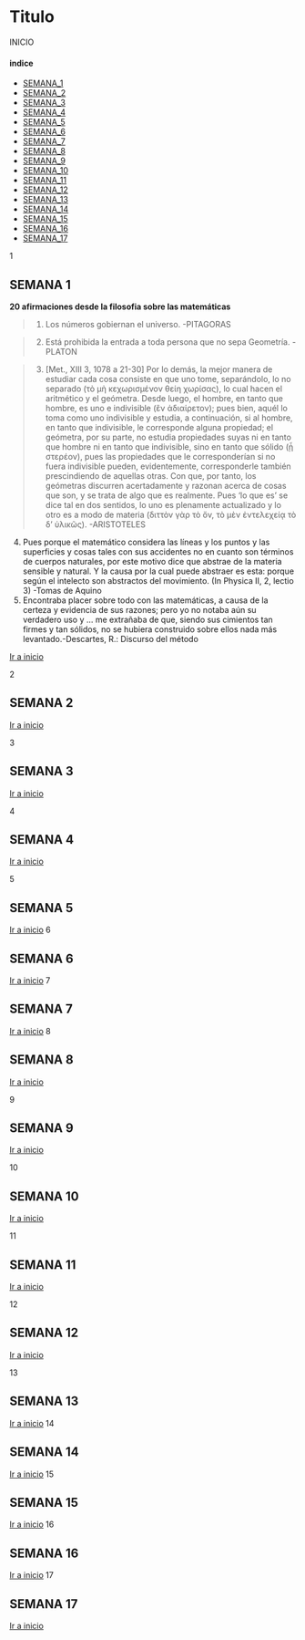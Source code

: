 # Titulo



<a name="inicio">INICIO</a>
#### indice 

* [SEMANA_1](#SEMANA_1)
* [SEMANA_2](#SEMANA_2)
* [SEMANA_3](#SEMANA_3)
* [SEMANA_4](#SEMANA_4)
* [SEMANA_5](#SEMANA_5)
* [SEMANA_6](#SEMANA_6)
* [SEMANA_7](#SEMANA_7)
* [SEMANA_8](#SEMANA_8)
* [SEMANA_9](#SEMANA_9)
* [SEMANA_10](#SEMANA_10)
* [SEMANA_11](#SEMANA_11)
* [SEMANA_12](#SEMANA_12)
* [SEMANA_13](#SEMANA_13)
* [SEMANA_14](#SEMANA_14)
* [SEMANA_15](#SEMANA_15)
* [SEMANA_16](#SEMANA_16)
* [SEMANA_17](#SEMANA_17)


<a name="SEMANA_1">1</a>

## SEMANA 1

**20 afirmaciones desde la filosofia  sobre las matemáticas**
>1. Los números gobiernan el universo. -PITAGORAS

>2. Está prohibida la entrada a toda persona que no sepa Geometría. -PLATON

>3. [Met., XIII 3, 1078 a 21-30] Por lo demás, la mejor manera de estudiar cada cosa consiste en que uno tome, separándolo, lo no separado (τὸ μὴ κεχωρισμένον θείη χωρίσας), lo cual hacen el aritmético y el geómetra. Desde luego, el hombre, en tanto que hombre, es uno e indivisible (ἓν ἀδιαίρετον); pues bien, aquél lo toma como uno indivisible y estudia, a continuación, si al hombre, en tanto que indivisible, le corresponde alguna propiedad; el geómetra, por su parte, no estudia propiedades suyas ni en tanto que hombre ni en tanto que indivisible, sino en tanto que sólido (ᾗ στερέον), pues las propiedades que le corresponderían si no fuera indivisible pueden, evidentemente, corresponderle también prescindiendo de aquellas otras. Con que, por tanto, los geómetras discurren acertadamente y razonan acerca de cosas que son, y se trata de algo que es realmente. Pues ‘lo que es’ se dice tal en dos sentidos, lo uno es plenamente actualizado y lo otro es a modo de materia (διττὸν γὰρ τὸ ὄν, τὸ μὲν ἐντελεχείᾳ τὸ δ’ ὑλικῶς). -ARISTOTELES
<!-- La filosofía de las matemáticas de Aristóteles puede describirse como una investigación acerca del procedimiento de adquisición de objetos abstractos como las figuras de la geometría y los números de la aritmética, y al mismo tiempo de la relación del método de la ciencia matemática con el de los otros dos saberes especulativos, a saber: la física y la filosofía primera u ontología. -->

4. Pues porque el matemático considera las líneas y los puntos y las superficies y cosas tales con sus accidentes no en cuanto son términos de cuerpos naturales, por este motivo dice que abstrae de la materia sensible y natural. Y la causa por la cual puede abstraer es esta: porque según el intelecto son abstractos del movimiento. (In Physica II, 2, lectio 3) -Tomas de Aquino
5. Encontraba placer sobre todo con las matemáticas, a causa de la certeza y evidencia de sus razones; pero yo no notaba aún su verdadero uso y ... me extrañaba de que, siendo sus cimientos tan firmes y tan sólidos, no se hubiera construido sobre ellos nada más levantado.-Descartes, R.: Discurso del método



[Ir a inicio](#inicio)

<a name="SEMANA_2">2</a>

## SEMANA 2


[Ir a inicio](#inicio)

<a name="SEMANA_3">3</a>

## SEMANA 3

[Ir a inicio](#inicio)

<a name="SEMANA_4">4</a>

## SEMANA 4


[Ir a inicio](#inicio)

<a name="SEMANA_5">5</a>

## SEMANA 5


[Ir a inicio](#inicio)
<a name="SEMANA_6">6</a>

## SEMANA 6


[Ir a inicio](#inicio)
<a name="SEMANA_7">7</a>

## SEMANA 7


[Ir a inicio](#inicio)
<a name="SEMANA_8">8</a>

## SEMANA 8


[Ir a inicio](#inicio)

<a name="SEMANA_9">9</a>

## SEMANA 9


[Ir a inicio](#inicio)

<a name="SEMANA_10">10</a>

## SEMANA 10


[Ir a inicio](#inicio)

<a name="SEMANA_11">11</a>

## SEMANA 11


[Ir a inicio](#inicio)

<a name="SEMANA_12">12</a>

## SEMANA 12


[Ir a inicio](#inicio)

<a name="SEMANA_13">13</a>

## SEMANA 13


[Ir a inicio](#inicio)
<a name="SEMANA_14">14</a>

## SEMANA 14


[Ir a inicio](#inicio)
<a name="SEMANA_15">15</a>

## SEMANA 15


[Ir a inicio](#inicio)
<a name="SEMANA_16">16</a>

## SEMANA 16


[Ir a inicio](#inicio)
<a name="SEMANA_17">17</a>

## SEMANA 17


[Ir a inicio](#inicio)